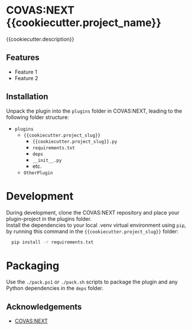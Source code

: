 # COVAS:NEXT {{cookiecutter.project_name}}

{{cookiecutter.description}}


## Features

- Feature 1
- Feature 2


## Installation

Unpack the plugin into the `plugins` folder in COVAS:NEXT, leading to the following folder structure:
* `plugins`
    * `{{cookiecutter.project_slug}}`
        * `{{cookiecutter.project_slug}}.py`
        * `requirements.txt`
        * `deps`
        * `__init__.py`
        * etc.
    * `OtherPlugin`

# Development
During development, clone the COVAS:NEXT repository and place your plugin-project in the plugins folder.  
Install the dependencies to your local .venv virtual environment using `pip`, by running this command in the `{{cookiecutter.project_slug}}` folder:
```bash
  pip install -r requirements.txt
```

# Packaging
Use the `./pack.ps1` or `./pack.sh` scripts to package the plugin and any Python dependencies in the `deps` folder.
    
## Acknowledgements

 - [COVAS:NEXT](https://github.com/RatherRude/Elite-Dangerous-AI-Integration)
